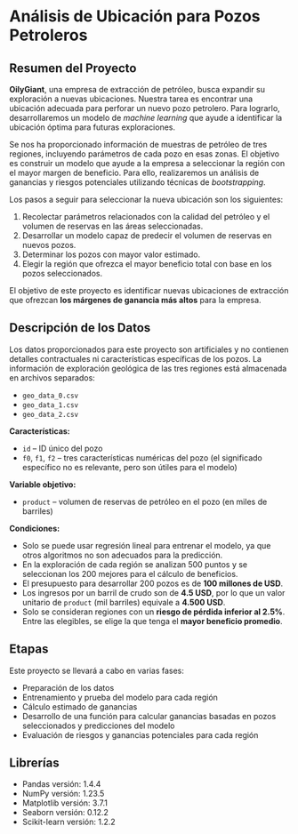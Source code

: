 # Análisis de Ubicación para Pozos Petroleros

## Resumen del Proyecto

**OilyGiant**, una empresa de extracción de petróleo, busca expandir su exploración a nuevas ubicaciones. Nuestra tarea es encontrar una ubicación adecuada para perforar un nuevo pozo petrolero. Para lograrlo, desarrollaremos un modelo de *machine learning* que ayude a identificar la ubicación óptima para futuras exploraciones.

Se nos ha proporcionado información de muestras de petróleo de tres regiones, incluyendo parámetros de cada pozo en esas zonas. El objetivo es construir un modelo que ayude a la empresa a seleccionar la región con el mayor margen de beneficio. Para ello, realizaremos un análisis de ganancias y riesgos potenciales utilizando técnicas de *bootstrapping*.

Los pasos a seguir para seleccionar la nueva ubicación son los siguientes:

1. Recolectar parámetros relacionados con la calidad del petróleo y el volumen de reservas en las áreas seleccionadas.  
2. Desarrollar un modelo capaz de predecir el volumen de reservas en nuevos pozos.  
3. Determinar los pozos con mayor valor estimado.  
4. Elegir la región que ofrezca el mayor beneficio total con base en los pozos seleccionados.

El objetivo de este proyecto es identificar nuevas ubicaciones de extracción que ofrezcan **los márgenes de ganancia más altos** para la empresa.

## Descripción de los Datos

Los datos proporcionados para este proyecto son artificiales y no contienen detalles contractuales ni características específicas de los pozos. La información de exploración geológica de las tres regiones está almacenada en archivos separados:
- `geo_data_0.csv`
- `geo_data_1.csv`
- `geo_data_2.csv`

**Características:**
- `id` – ID único del pozo  
- `f0`, `f1`, `f2` – tres características numéricas del pozo (el significado específico no es relevante, pero son útiles para el modelo)

**Variable objetivo:**
- `product` – volumen de reservas de petróleo en el pozo (en miles de barriles)

**Condiciones:**
- Solo se puede usar regresión lineal para entrenar el modelo, ya que otros algoritmos no son adecuados para la predicción.  
- En la exploración de cada región se analizan 500 puntos y se seleccionan los 200 mejores para el cálculo de beneficios.  
- El presupuesto para desarrollar 200 pozos es de **100 millones de USD**.  
- Los ingresos por un barril de crudo son de **4.5 USD**, por lo que un valor unitario de `product` (mil barriles) equivale a **4.500 USD**.  
- Solo se consideran regiones con un **riesgo de pérdida inferior al 2.5%**. Entre las elegibles, se elige la que tenga el **mayor beneficio promedio**.

## Etapas

Este proyecto se llevará a cabo en varias fases:

- Preparación de los datos  
- Entrenamiento y prueba del modelo para cada región  
- Cálculo estimado de ganancias  
- Desarrollo de una función para calcular ganancias basadas en pozos seleccionados y predicciones del modelo  
- Evaluación de riesgos y ganancias potenciales para cada región

## Librerías

- Pandas versión: 1.4.4  
- NumPy versión: 1.23.5  
- Matplotlib versión: 3.7.1  
- Seaborn versión: 0.12.2  
- Scikit-learn versión: 1.2.2